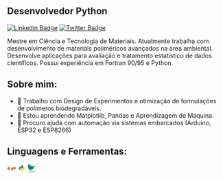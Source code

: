 ## Desenvolvedor Python
[![Linkedin Badge](https://img.shields.io/badge/-LinkedIn-blue?style=flat-square&logo=Linkedin&logoColor=white&link=https://www.linkedin.com/in/marcello-santos-20ab0623)](https://www.linkedin.com/in/marcello-santos-20ab0623/)
[![Twitter Badge](https://img.shields.io/badge/-Twitter-1ca0f1?style=flat-square&labelColor=1ca0f1&logo=twitter&logoColor=white&link=https://twitter.com/OnPhysike)](https://twitter.com/OnPhysike)

Mestre em Ciência e Tecnologia de Materiais. Atualmente trabalha com desenvolvimento de materiais poliméricos avançados na área ambiental. Desenvolve aplicações para avaliação e tratamento estatístico de dados científicos. Possui experiência em Fortran 90/95 e Python.

## Sobre mim:

- 🔭 Trabalho com Design de Experimentos e otimização de formulações de polímeros biodegradáveis.
- 🌱 Estou aprendendo Matplotlib, Pandas e Aprendizagem de Máquina.
- 🤔 Procuro ajuda com automação via sistemas embarcados (Arduino, ESP32 e ESP8266)

## Linguagens e Ferramentas:

<code><img height="20" src="https://raw.githubusercontent.com/github/explore/80688e429a7d4ef2fca1e82350fe8e3517d3494d/topics/git/git.png"></code>
<code><img height="20" src="https://raw.githubusercontent.com/github/explore/80688e429a7d4ef2fca1e82350fe8e3517d3494d/topics/python/python.png"></code>
<code><img height="20" src="https://raw.githubusercontent.com/github/explore/80688e429a7d4ef2fca1e82350fe8e3517d3494d/topics/latex/latex.png"></code>
